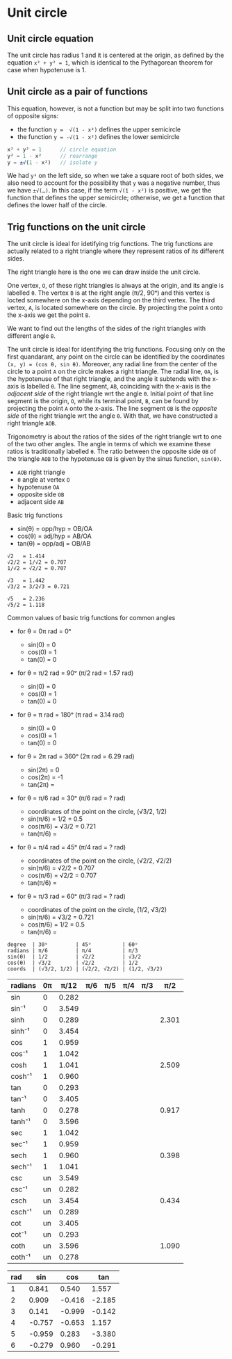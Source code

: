 # Unit circle

## Unit circle equation

The unit circle has radius 1 and it is centered at the origin, as defined by the equation `x² + y² = 1`, which is identical to the Pythagorean theorem for case when hypotenuse is 1.

## Unit circle as a pair of functions

This equation, however, is not a function but may be split into two functions of opposite signs:
- the function `y =  √(1 - x²)` defines the upper semicircle
- the function `y = -√(1 - x²)` defines the lower semicircle

```js
x² + y² = 1      // circle equation
y² = 1 - x²      // rearrange
y = ±√(1 - x²)   // isolate y
```

We had `y²` on the left side, so when we take a square root of both sides, we also need to account for the possibility that `y` was a negative number, thus we have `±√(…)`. In this case, if the term `√(1 - x²)` is positive, we get the function that defines the upper semicircle; otherwise, we get a function that defines the lower half of the circle.

## Trig functions on the unit circle

The unit circle is ideal for idetifying trig functions. The trig functions are actually related to a right triangle where they represent ratios of its different sides.

The right triangle here is the one we can draw inside the unit circle.

One vertex, `O`, of these right triangles is always at the origin, and its angle is labelled `θ`. The vertex `B` is at the right angle (π/2, 90ᵒ) and this vertex is locted somewhere on the x-axis depending on the third vertex. The third vertex, `A`, is located somewhere on the circle. By projecting the point `A` onto the x-axis we get the point `B`.



We want to find out the lengths of the sides of the right triangles with different angle `θ`.



The unit circle is ideal for identifying the trig functions. Focusing only on the first quandarant, any point on the circle can be identified by the coordinates `(x, y) = (cos θ, sin θ)`. Moreover, any radial line from the center of the circle to a point `A` on the circle makes a right triangle. The radial line, `OA`, is the hypotenuse of that right triangle, and the angle it subtends with the x-axis is labelled `θ`. The line segment, `AB`, coinciding with the x-axis is the *adjacent side* of the right triangle wrt the angle `θ`. Initial point of that line segment is the origin, `O`, while its terminal point, `B`, can be found by projecting the point `A` onto the x-axis. The line segment `OB` is the *opposite side* of the right triangle wrt the angle `θ`. With that, we have constructed a right triangle `AOB`.

Trigonometry is about the ratios of the sides of the right triangle wrt to one of the two other angles. The angle in terms of which we examine these ratios is traditionally labelled `θ`. The ratio between the opposite side `OB` of the triangle `AOB` to the hypotenuse `OB` is given by the sinus function, `sin(θ)`.

- `AOB` right triangle
- `θ` angle at vertex `O`
- hypotenuse    `OA`
- opposite side `OB`
- adjacent side `AB`

Basic trig functions
- sin(θ) = opp/hyp = OB/OA
- cos(θ) = adj/hyp = AB/OA
- tan(θ) = opp/adj = OB/AB

```
√2   = 1.414
√2/2 = 1/√2 = 0.707
1/√2 = √2/2 = 0.707

√3   = 1.442
√3/2 = 3/2√3 = 0.721

√5   = 2.236
√5/2 = 1.118
```

Common values of basic trig functions for common angles
- for θ = 0π rad = 0ᵒ
  - sin(0) = 0
  - cos(0) = 1
  - tan(0) = 0
- for θ = π/2 rad = 90ᵒ (π/2 rad = 1.57 rad)
  - sin(0) = 0
  - cos(0) = 1
  - tan(0) = 0
- for θ = π rad = 180ᵒ (π rad = 3.14 rad)
  - sin(0) = 0
  - cos(0) = 1
  - tan(0) = 0
- for θ = 2π rad = 360ᵒ (2π rad = 6.29 rad)
  - sin(2π) = 0
  - cos(2π) = -1
  - tan(2π) = 

- for θ = π/6 rad = 30ᵒ (π/6 rad = ? rad)
  - coordinates of the point on the circle, (√3/2, 1/2)
  - sin(π/6) = 1/2  = 0.5
  - cos(π/6) = √3/2 = 0.721
  - tan(π/6) = 

- for θ = π/4 rad = 45ᵒ (π/4 rad = ? rad)
  - coordinates of the point on the circle, (√2/2, √2/2)
  - sin(π/6) = √2/2 = 0.707
  - cos(π/6) = √2/2 = 0.707
  - tan(π/6) = 

- for θ = π/3 rad = 60ᵒ (π/3 rad = ? rad)
  - coordinates of the point on the circle, (1/2, √3/2)
  - sin(π/6) = √3/2 = 0.721
  - cos(π/6) = 1/2  = 0.5
  - tan(π/6) = 


```
degree  | 30ᵒ         | 45ᵒ          | 60ᵒ
radians | π/6         | π/4          | π/3
sin(θ)  | 1/2         | √2/2         | √3/2
cos(θ)  | √3/2        | √2/2         | 1/2
coords  | (√3/2, 1/2) | (√2/2, √2/2) | (1/2, √3/2)
```





radians| 0π | π/12  | π/6   | π/5   | π/4   | π/3   | π/2   |
-------|----|-------|-------|-------|-------|-------|-------|
sin    | 0  | 0.282 |       |       |       |       |       |
sin⁻¹  | 0  | 3.549 |       |       |       |       |       |
sinh   | 0  | 0.289 |       |       |       |       | 2.301 |
sinh⁻¹ | 0  | 3.454 |       |       |       |       |       |
cos    | 1  | 0.959 |       |       |       |       |       |
cos⁻¹  | 1  | 1.042 |       |       |       |       |       |
cosh   | 1  | 1.041 |       |       |       |       | 2.509 |
cosh⁻¹ | 1  | 0.960 |       |       |       |       |       |
tan    | 0  | 0.293 |       |       |       |       |       |
tan⁻¹  | 0  | 3.405 |       |       |       |       |       |
tanh   | 0  | 0.278 |       |       |       |       | 0.917 |
tanh⁻¹ | 0  | 3.596 |       |       |       |       |       |
sec    | 1  | 1.042 |       |       |       |       |       |
sec⁻¹  | 1  | 0.959 |       |       |       |       |       |
sech   | 1  | 0.960 |       |       |       |       | 0.398 |
sech⁻¹ | 1  | 1.041 |       |       |       |       |       |
csc    | un | 3.549 |       |       |       |       |       |
csc⁻¹  | un | 0.282 |       |       |       |       |       |
csch   | un | 3.454 |       |       |       |       | 0.434 |
csch⁻¹ | un | 0.289 |       |       |       |       |       |
cot    | un | 3.405 |       |       |       |       |       |
cot⁻¹  | un | 0.293 |       |       |       |       |       |
coth   | un | 3.596 |       |       |       |       | 1.090 |
coth⁻¹ | un | 0.278 |       |       |       |       |       |



rad  | sin    | cos    | tan    |
-----|--------|--------|--------|
1    |  0.841 |  0.540 |  1.557 |
2    |  0.909 | -0.416 | -2.185 |
3    |  0.141 | -0.999 | -0.142 |
4    | -0.757 | -0.653 |  1.157 |
5    | -0.959 |  0.283 | -3.380 |
6    | -0.279 |  0.960 | -0.291 |
